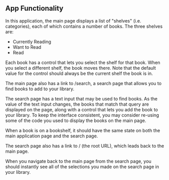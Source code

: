 ## App Functionality

In this application, the main page displays a list of "shelves" (i.e. categories), each of which contains a number of books. The three shelves are:

* Currently Reading
* Want to Read
* Read

Each book has a control that lets you select the shelf for that book. When you select a different shelf, the book moves there. Note that the default value for the control should always be the current shelf the book is in.

The main page also has a link to /search, a search page that allows you to find books to add to your library.

The search page has a text input that may be used to find books. As the value of the text input changes, the books that match that query are displayed on the page, along with a control that lets you add the book to your library. To keep the interface consistent, you may consider re-using some of the code you used to display the books on the main page.

When a book is on a bookshelf, it should have the same state on both the main application page and the search page.

The search page also has a link to / (the root URL), which leads back to the main page.

When you navigate back to the main page from the search page, you should instantly see all of the selections you made on the search page in your library.

